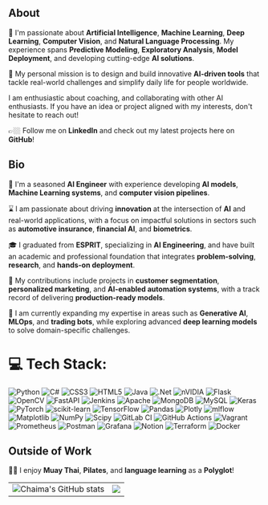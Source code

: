 ## About  
🔭 I'm passionate about **Artificial Intelligence**, **Machine Learning**, **Deep Learning**, **Computer Vision**, and **Natural Language Processing**. My experience spans **Predictive Modeling**, **Exploratory Analysis**, **Model Deployment**, and developing cutting-edge **AI solutions**.  

💭 My personal mission is to design and build innovative **AI-driven tools** that tackle real-world challenges and simplify daily life for people worldwide.  

  I am enthusiastic about coaching, and collaborating with other AI enthusiasts. If you have an idea or project aligned with my interests, don't hesitate to reach out!  

👉🏼 Follow me on **LinkedIn** and check out my latest projects here on **GitHub**!  

## Bio  
🧠 I'm a seasoned **AI Engineer** with experience developing **AI models**, **Machine Learning systems**, and **computer vision pipelines**.  

⌛️ I am passionate about driving **innovation** at the intersection of **AI** and real-world applications, with a focus on impactful solutions in sectors such as **automotive insurance**, **financial AI**, and **biometrics**.  

🎓 I graduated from **ESPRIT**, specializing in **AI Engineering**, and have built an academic and professional foundation that integrates **problem-solving**, **research**, and **hands-on deployment**.  

📝 My contributions include projects in **customer segmentation**, **personalized marketing**, and **AI-enabled automation systems**, with a track record of delivering **production-ready models**.  

🌱 I am currently expanding my expertise in areas such as **Generative AI**, **MLOps**, and **trading bots**, while exploring advanced **deep learning models** to solve domain-specific challenges.  

# 💻 Tech Stack:
![Python](https://img.shields.io/badge/python-3670A0?style=for-the-badge&logo=python&logoColor=ffdd54) ![C#](https://img.shields.io/badge/c%23-%23239120.svg?style=for-the-badge&logo=csharp&logoColor=white) ![CSS3](https://img.shields.io/badge/css3-%231572B6.svg?style=for-the-badge&logo=css3&logoColor=white) ![HTML5](https://img.shields.io/badge/html5-%23E34F26.svg?style=for-the-badge&logo=html5&logoColor=white) ![Java](https://img.shields.io/badge/java-%23ED8B00.svg?style=for-the-badge&logo=openjdk&logoColor=white) ![.Net](https://img.shields.io/badge/.NET-5C2D91?style=for-the-badge&logo=.net&logoColor=white) ![nVIDIA](https://img.shields.io/badge/cuda-000000.svg?style=for-the-badge&logo=nVIDIA&logoColor=green) ![Flask](https://img.shields.io/badge/flask-%23000.svg?style=for-the-badge&logo=flask&logoColor=white) ![OpenCV](https://img.shields.io/badge/opencv-%23white.svg?style=for-the-badge&logo=opencv&logoColor=white) ![FastAPI](https://img.shields.io/badge/FastAPI-005571?style=for-the-badge&logo=fastapi) ![Jenkins](https://img.shields.io/badge/jenkins-%232C5263.svg?style=for-the-badge&logo=jenkins&logoColor=white) ![Apache](https://img.shields.io/badge/apache-%23D42029.svg?style=for-the-badge&logo=apache&logoColor=white) ![MongoDB](https://img.shields.io/badge/MongoDB-%234ea94b.svg?style=for-the-badge&logo=mongodb&logoColor=white) ![MySQL](https://img.shields.io/badge/mysql-4479A1.svg?style=for-the-badge&logo=mysql&logoColor=white) ![Keras](https://img.shields.io/badge/Keras-%23D00000.svg?style=for-the-badge&logo=Keras&logoColor=white) ![PyTorch](https://img.shields.io/badge/PyTorch-%23EE4C2C.svg?style=for-the-badge&logo=PyTorch&logoColor=white) ![scikit-learn](https://img.shields.io/badge/scikit--learn-%23F7931E.svg?style=for-the-badge&logo=scikit-learn&logoColor=white) ![TensorFlow](https://img.shields.io/badge/TensorFlow-%23FF6F00.svg?style=for-the-badge&logo=TensorFlow&logoColor=white) ![Pandas](https://img.shields.io/badge/pandas-%23150458.svg?style=for-the-badge&logo=pandas&logoColor=white) ![Plotly](https://img.shields.io/badge/Plotly-%233F4F75.svg?style=for-the-badge&logo=plotly&logoColor=white) ![mlflow](https://img.shields.io/badge/mlflow-%23d9ead3.svg?style=for-the-badge&logo=numpy&logoColor=blue) ![Matplotlib](https://img.shields.io/badge/Matplotlib-%23ffffff.svg?style=for-the-badge&logo=Matplotlib&logoColor=black) ![NumPy](https://img.shields.io/badge/numpy-%23013243.svg?style=for-the-badge&logo=numpy&logoColor=white) ![Scipy](https://img.shields.io/badge/SciPy-%230C55A5.svg?style=for-the-badge&logo=scipy&logoColor=%white) ![GitLab CI](https://img.shields.io/badge/gitlab%20CI-%23181717.svg?style=for-the-badge&logo=gitlab&logoColor=white) ![GitHub Actions](https://img.shields.io/badge/github%20actions-%232671E5.svg?style=for-the-badge&logo=githubactions&logoColor=white) ![Vagrant](https://img.shields.io/badge/vagrant-%231563FF.svg?style=for-the-badge&logo=vagrant&logoColor=white) ![Prometheus](https://img.shields.io/badge/Prometheus-E6522C?style=for-the-badge&logo=Prometheus&logoColor=white) ![Postman](https://img.shields.io/badge/Postman-FF6C37?style=for-the-badge&logo=postman&logoColor=white) ![Grafana](https://img.shields.io/badge/grafana-%23F46800.svg?style=for-the-badge&logo=grafana&logoColor=white) ![Notion](https://img.shields.io/badge/Notion-%23000000.svg?style=for-the-badge&logo=notion&logoColor=white) ![Terraform](https://img.shields.io/badge/terraform-%235835CC.svg?style=for-the-badge&logo=terraform&logoColor=white) ![Docker](https://img.shields.io/badge/docker-%230db7ed.svg?style=for-the-badge&logo=docker&logoColor=white)

## Outside of Work  
🏃‍♀️ I enjoy **Muay Thai**, **Pilates**, and **language learning** as a **Polyglot**! 

<table>
  <tr>
    <td>
      <img src="https://github-readme-stats.vercel.app/api?username=chaimaaskri&show_icons=true&hide=stars,contribs&theme=radical&random=${Date.now()" alt="Chaima's GitHub stats" />
    </td>
    <td>
      <img src="https://github-readme-stats.vercel.app/api/top-langs/?username=chaimaaskri&theme=radical&hide_border=false&include_all_commits=false&count_private=false&layout=compact" />
    </td>
  </tr>
</table>





















